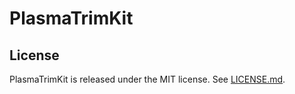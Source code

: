 PlasmaTrimKit
=============

## License

PlasmaTrimKit is released under the MIT license. See
[LICENSE.md](https://github.com/DeVaukz/PlasmaTrim-Kit/blob/master/LICENSE).
